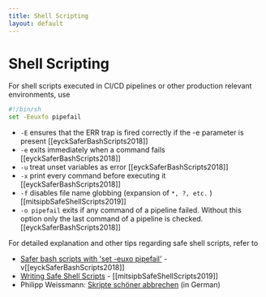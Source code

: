 ```yaml
---
title: Shell Scripting
layout: default
---
```

# Shell Scripting

For shell scripts executed in CI/CD pipelines or other production relevant environments, use

```sh
#!/bin/sh
set -Eeuxfo pipefail
```

- `-E` ensures that the ERR trap is fired correctly if the -e parameter is present [[eyckSaferBashScripts2018]]
- `-e` exits immediately when a command fails [[eyckSaferBashScripts2018]]
- `-u` treat unset variables as error [[eyckSaferBashScripts2018]]
- `-x` print every command before executing it [[eyckSaferBashScripts2018]]
- `-f` disables file name globbing (expansion of `*, ?, etc.` ) [[mitsipbSafeShellScripts2019]]
- `-o pipefail` exits if any command of a pipeline failed. Without this option only the last command of a pipeline is checked. [[eyckSaferBashScripts2018]]

For detailed explanation and other tips regarding safe shell scripts, refer to

- [Safer bash scripts with 'set -euxo pipefail'](https://vaneyckt.io/posts/safer_bash_scripts_with_set_euxo_pipefail/) - v[[eyckSaferBashScripts2018]]
- [Writing Safe Shell Scripts](https://sipb.mit.edu/doc/safe-shell/) - [[mitsipbSafeShellScripts2019]]
- Philipp Weissmann: [Skripte schöner abbrechen](https://philipp-weissmann.de/skripte-schoener-abbrechen/) (in German)
